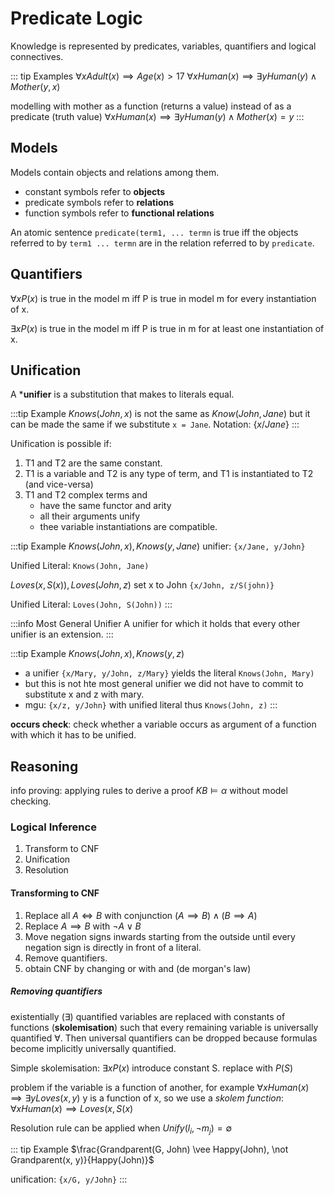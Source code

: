 # Predicate Logic

Knowledge is represented by predicates, variables, quantifiers and logical connectives.

::: tip Examples
$\forall x Adult(x) \implies Age(x) > 17$
$\forall x Human(x) \implies \exists y Human(y) \wedge Mother(y, x)$

modelling with mother as a function (returns a value) instead of as a predicate (truth value)
$\forall x Human(x) \implies \exists y Human(y) \wedge Mother(x) = y$
:::

## Models

Models contain objects and relations among them.
+ constant symbols refer to **objects**
+ predicate symbols refer to **relations**
+ function symbols refer to **functional relations**

An atomic sentence `predicate(term1, ... termn` is true iff the objects referred to by `term1 ... termn`
are in the relation referred to by `predicate`.

## Quantifiers
$\forall x P(x)$ is true in the model m iff P is true in model m for every instantiation of x.

$\exists x P(x)$ is true in the model m iff P is true in m for at least one instantiation of x.

## Unification

A ***unifier** is a substitution that makes to literals equal.

:::tip Example
$Knows(John, x)$
is not the same as $Know(John, Jane)$
but it can be made the same if we substitute `x = Jane`.
Notation: $\{x / Jane\}$
:::

Unification is possible if:
1. T1 and T2 are the same constant.
2. T1 is a variable and T2 is any type of term, and T1 is instantiated to T2 (and vice-versa)
3. T1 and T2 complex terms and
    + have the same functor and arity
    + all their arguments unify
    + thee variable instantiations are compatible.

:::tip Example
$Knows(John, x), Knows(y, Jane)$
unifier: `{x/Jane, y/John}`

Unified Literal: `Knows(John, Jane)`

$Loves(x, S(x)), Loves(John, z)$
set x to John `{x/John, z/S(john)}`

Unified Literal: `Loves(John, S(John))`
:::

:::info Most General Unifier
A unifier for which it holds that every other unifier is an extension.
:::

:::tip Example
$Knows(John, x), Knows(y, z)$
+ a unifier `{x/Mary, y/John, z/Mary}` yields the literal `Knows(John, Mary)`
+ but this is not hte most general unifier we did not have to commit to substitute x and z with mary.
+ mgu: `{x/z, y/John}` with unified literal thus `Knows(John, z)`
:::

**occurs check**: check whether a variable occurs as argument of a function with which it has to be unified.

## Reasoning

info proving: applying rules to derive a proof $KB \models \alpha$ without model checking.

### Logical Inference

1. Transform to CNF
2. Unification
3. Resolution

#### Transforming to CNF
1. Replace all $A \iff B$ with conjunction $(A \implies B) \wedge (B \implies A)$
2. Replace $A \implies B$ with $\neg A \vee B$
3. Move negation signs inwards starting from the outside until every negation sign is directly in front of a literal.
4. Remove quantifiers.
5. obtain CNF by changing or with and (de morgan's law)


##### Removing quantifiers
existentially ($\exists$) quantified variables are replaced with constants of functions (**skolemisation**)
such that every remaining variable is universally quantified $\forall$. Then universal quantifiers can be dropped
because formulas become implicitly universally quantified.

Simple skolemisation: $\exists x P(x)$
introduce constant S. replace with $P(S)$

problem if the variable is a function of another, for example $\forall x Human(x) \implies \exists y Loves(x, y)$
y is a function of x, so we use a *skolem function*: $\forall x Human(x) \implies Loves(x, S(x)$


Resolution rule can be applied when
$Unify (l_i, \neg m_j) = \emptyset$

::: tip Example
$\frac{Grandparent(G, John) \vee Happy(John), \not Grandparent(x, y)}{Happy(John)}$

unification: `{x/G, y/John}`
:::